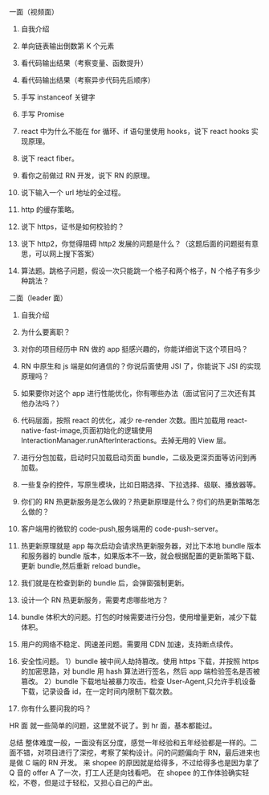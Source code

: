 一面（视频面）

1. 自我介绍

2. 单向链表输出倒数第 K 个元素

3. 看代码输出结果（考察变量、函数提升）

4. 看代码输出结果（考察异步代码先后顺序）

5. 手写 instanceof 关键字

6. 手写 Promise

7. react 中为什么不能在 for 循环、if 语句里使用 hooks，说下 react hooks 实现原理。

8. 说下 react fiber。

9. 看你之前做过 RN 开发，说下 RN 的原理。

10. 说下输入一个 url 地址的全过程。

11. http 的缓存策略。

12. 说下 https，证书是如何校验的？

13. 说下 http2，你觉得阻碍 http2 发展的问题是什么？（这题后面的问题挺有意思，可以网上搜下答案）

14. 算法题。跳格子问题，假设一次只能跳一个格子和两个格子，N 个格子有多少种跳法？

二面（leader 面）

1. 自我介绍

2. 为什么要离职？

3. 对你的项目经历中 RN 做的 app 挺感兴趣的，你能详细说下这个项目吗？

4. RN 中原生和 js 端是如何通信的？你说后面使用 JSI 了，你能说下 JSI 的实现原理吗？

5. 如果要你对这个 app 进行性能优化，你有哪些办法（面试官问了三次还有其他办法吗？）

6. 代码层面，按照 react 的优化，减少 re-render 次数。图片加载用 react-native-fast-image,页面初始化的逻辑使用 InteractionManager.runAfterInteractions。去掉无用的 View 层。
7. 进行分包加载，启动时只加载启动页面 bundle，二级及更深页面等访问到再加载。
8. 一些复杂的控件，写原生模块，比如日期选择、下拉选择、级联、播放器等。
9. 你们的 RN 热更新服务是怎么做的？热更新原理是什么？你们的热更新策略怎么做的？

10. 客户端用的微软的 code-push,服务端用的 code-push-server。
11. 热更新原理就是 app 每次启动会请求热更新服务器，对比下本地 bundle 版本和服务器的 bundle 版本，如果版本不一致，就会根据配置的更新策略下载、更新 bundle,然后重新 reload bundle。
12. 我们就是在检查到新的 bundle 后，会弹窗强制更新。
13. 设计一个 RN 热更新服务，需要考虑哪些地方？

14. bundle 体积大的问题。打包的时候需要进行分包，使用增量更新，减少下载体积。
15. 用户的网络不稳定、网速差问题。需要用 CDN 加速，支持断点续传。
16. 安全性问题。
    1）bundle 被中间人劫持篡改。使用 https 下载，并按照 https 的加密思路，对 bundle 用 hash 算法进行签名，然后 app 端检验签名是否被篡改。
    2）bundle 下载地址被暴力攻击。检查 User-Agent,只允许手机设备下载，记录设备 id，在一定时间内限制下载次数。
17. 你有什么要问我的吗？

HR 面
就一些简单的问题，这里就不说了。到 hr 面，基本都能过。

总结
整体难度一般，一面没有区分度，感觉一年经验和五年经验都是一样的。二面不错，对项目进行了深挖，考察了架构设计。问的问题偏向于 RN，最后进来也是做 C 端的 RN 开发。
来 shopee 的原因就是给得多，不过给得多也是因为拿了 Q 音的 offer A 了一次，打工人还是向钱看吧。
在 shopee 的工作体验确实轻松，不卷，但是过于轻松，又担心自己的产出。
